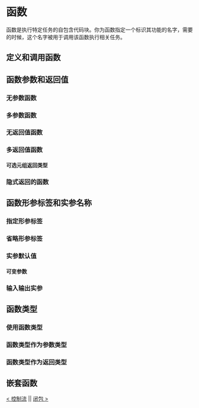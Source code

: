 # 函数

函数是执行特定任务的自包含代码块。你为函数指定一个标识其功能的名字，需要的时候，这个名字被用于调用该函数执行相关任务。


## 定义和调用函数

## 函数参数和返回值

### 无参数函数

### 多参数函数


### 无返回值函数

### 多返回值函数

#### 可选元组返回类型

### 隐式返回的函数

## 函数形参标签和实参名称

### 指定形参标签

### 省略形参标签

### 实参默认值

#### 可变参数

### 输入输出实参

## 函数类型

### 使用函数类型

### 函数类型作为参数类型

### 函数类型作为返回类型

## 嵌套函数

[< 控制流](Control_Flow.md) || [闭包 >](Closures.md)
